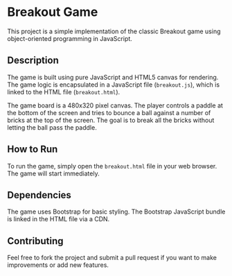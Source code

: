 # Breakout Game

This project is a simple implementation of the classic Breakout game using object-oriented programming in JavaScript.

## Description

The game is built using pure JavaScript and HTML5 canvas for rendering. The game logic is encapsulated in a JavaScript file (`breakout.js`), which is linked to the HTML file (`breakout.html`).

The game board is a 480x320 pixel canvas. The player controls a paddle at the bottom of the screen and tries to bounce a ball against a number of bricks at the top of the screen. The goal is to break all the bricks without letting the ball pass the paddle.

## How to Run

To run the game, simply open the `breakout.html` file in your web browser. The game will start immediately.

## Dependencies

The game uses Bootstrap for basic styling. The Bootstrap JavaScript bundle is linked in the HTML file via a CDN.

## Contributing

Feel free to fork the project and submit a pull request if you want to make improvements or add new features.
